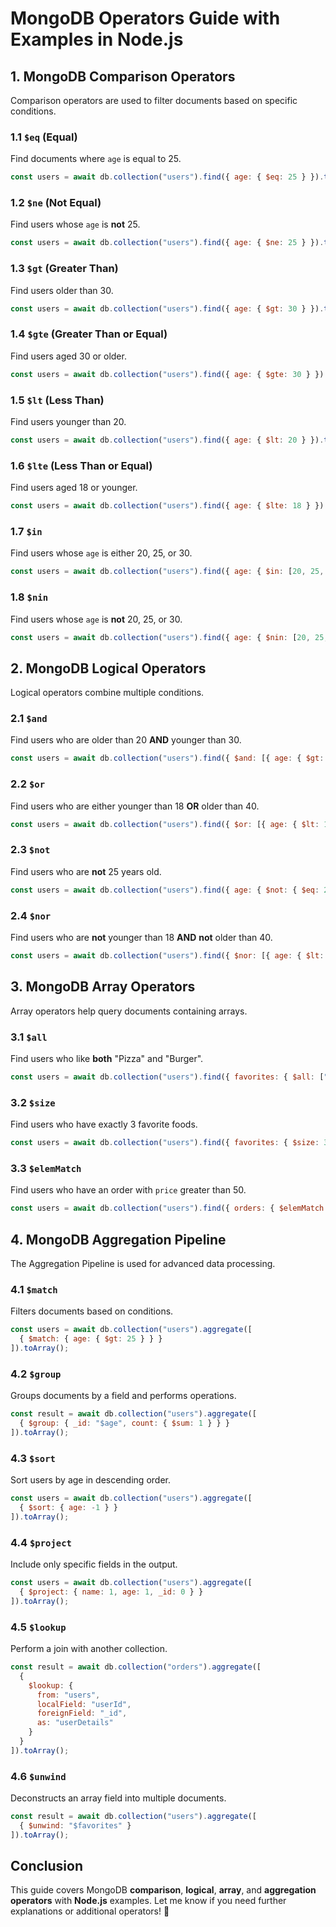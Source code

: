 # MongoDB Operators Guide with Examples in Node.js

## 1. MongoDB Comparison Operators
Comparison operators are used to filter documents based on specific conditions.

### 1.1 `$eq` (Equal)
Find documents where `age` is equal to 25.
```javascript
const users = await db.collection("users").find({ age: { $eq: 25 } }).toArray();
```

### 1.2 `$ne` (Not Equal)
Find users whose `age` is **not** 25.
```javascript
const users = await db.collection("users").find({ age: { $ne: 25 } }).toArray();
```

### 1.3 `$gt` (Greater Than)
Find users older than 30.
```javascript
const users = await db.collection("users").find({ age: { $gt: 30 } }).toArray();
```

### 1.4 `$gte` (Greater Than or Equal)
Find users aged 30 or older.
```javascript
const users = await db.collection("users").find({ age: { $gte: 30 } }).toArray();
```

### 1.5 `$lt` (Less Than)
Find users younger than 20.
```javascript
const users = await db.collection("users").find({ age: { $lt: 20 } }).toArray();
```

### 1.6 `$lte` (Less Than or Equal)
Find users aged 18 or younger.
```javascript
const users = await db.collection("users").find({ age: { $lte: 18 } }).toArray();
```

### 1.7 `$in`
Find users whose `age` is either 20, 25, or 30.
```javascript
const users = await db.collection("users").find({ age: { $in: [20, 25, 30] } }).toArray();
```

### 1.8 `$nin`
Find users whose `age` is **not** 20, 25, or 30.
```javascript
const users = await db.collection("users").find({ age: { $nin: [20, 25, 30] } }).toArray();
```

## 2. MongoDB Logical Operators
Logical operators combine multiple conditions.

### 2.1 `$and`
Find users who are older than 20 **AND** younger than 30.
```javascript
const users = await db.collection("users").find({ $and: [{ age: { $gt: 20 } }, { age: { $lt: 30 } }] }).toArray();
```

### 2.2 `$or`
Find users who are either younger than 18 **OR** older than 40.
```javascript
const users = await db.collection("users").find({ $or: [{ age: { $lt: 18 } }, { age: { $gt: 40 } }] }).toArray();
```

### 2.3 `$not`
Find users who are **not** 25 years old.
```javascript
const users = await db.collection("users").find({ age: { $not: { $eq: 25 } } }).toArray();
```

### 2.4 `$nor`
Find users who are **not** younger than 18 **AND** **not** older than 40.
```javascript
const users = await db.collection("users").find({ $nor: [{ age: { $lt: 18 } }, { age: { $gt: 40 } }] }).toArray();
```

## 3. MongoDB Array Operators
Array operators help query documents containing arrays.

### 3.1 `$all`
Find users who like **both** "Pizza" and "Burger".
```javascript
const users = await db.collection("users").find({ favorites: { $all: ["Pizza", "Burger"] } }).toArray();
```

### 3.2 `$size`
Find users who have exactly 3 favorite foods.
```javascript
const users = await db.collection("users").find({ favorites: { $size: 3 } }).toArray();
```

### 3.3 `$elemMatch`
Find users who have an order with `price` greater than 50.
```javascript
const users = await db.collection("users").find({ orders: { $elemMatch: { price: { $gt: 50 } } } }).toArray();
```

## 4. MongoDB Aggregation Pipeline
The Aggregation Pipeline is used for advanced data processing.


### 4.1 `$match`
Filters documents based on conditions.
```javascript
const users = await db.collection("users").aggregate([
  { $match: { age: { $gt: 25 } } }
]).toArray();
```

### 4.2 `$group`
Groups documents by a field and performs operations.
```javascript
const result = await db.collection("users").aggregate([
  { $group: { _id: "$age", count: { $sum: 1 } } }
]).toArray();
```

### 4.3 `$sort`
Sort users by age in descending order.
```javascript
const users = await db.collection("users").aggregate([
  { $sort: { age: -1 } }
]).toArray();
```

### 4.4 `$project`
Include only specific fields in the output.
```javascript
const users = await db.collection("users").aggregate([
  { $project: { name: 1, age: 1, _id: 0 } }
]).toArray();
```

### 4.5 `$lookup`
Perform a join with another collection.
```javascript
const result = await db.collection("orders").aggregate([
  {
    $lookup: {
      from: "users",
      localField: "userId",
      foreignField: "_id",
      as: "userDetails"
    }
  }
]).toArray();
```

### 4.6 `$unwind`
Deconstructs an array field into multiple documents.
```javascript
const result = await db.collection("users").aggregate([
  { $unwind: "$favorites" }
]).toArray();
```

## Conclusion
This guide covers MongoDB **comparison**, **logical**, **array**, and **aggregation operators** with **Node.js** examples. Let me know if you need further explanations or additional operators! 🚀

